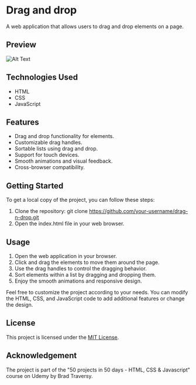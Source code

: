# Drag and drop
A web application that allows users to drag and drop elements on a page.

## Preview

![Alt Text](img/gif_name.gif)

## Technologies Used

- HTML
- CSS
- JavaScript

## Features

- Drag and drop functionality for elements.
- Customizable drag handles.
- Sortable lists using drag and drop.
- Support for touch devices.
- Smooth animations and visual feedback.
- Cross-browser compatibility.

## Getting Started

To get a local copy of the project, you can follow these steps:

1. Clone the repository: git clone https://github.com/your-username/drag-n-drop.git
2. Open the index.html file in your web browser.

## Usage

1. Open the web application in your browser.
2. Click and drag the elements to move them around the page.
3. Use the drag handles to control the dragging behavior.
4. Sort elements within a list by dragging and dropping them.
5. Enjoy the smooth animations and responsive design.

Feel free to customize the project according to your needs. You can modify the HTML, CSS, and JavaScript code to add additional features or change the design.

## License

This project is licensed under the [MIT License](LICENSE).

## Acknowledgement

The project is part of the "50 projects in 50 days - HTML, CSS & Javascript" course on Udemy by Brad Traversy.


